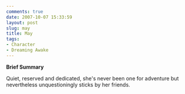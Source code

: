 ```yaml
---
comments: true
date: 2007-10-07 15:33:59
layout: post
slug: may
title: May
tags:
- Character
- Dreaming Awake
---
```


<p><b>Brief Summary</b></p>
<p>Quiet, reserved and dedicated, she&#039;s never been one for adventure but nevertheless unquestioningly sticks by her friends. </p>
